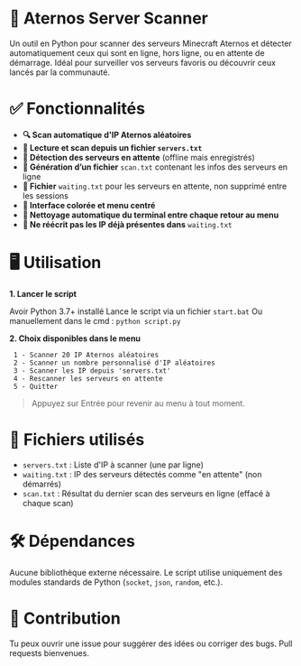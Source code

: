 # 🎯 Aternos Server Scanner
Un outil en Python pour scanner des serveurs Minecraft Aternos et détecter automatiquement ceux qui sont en ligne, hors ligne, ou en attente de démarrage. Idéal pour surveiller vos serveurs favoris ou découvrir ceux lancés par la communauté.

# ✅ Fonctionnalités

- **🔍 Scan automatique d'IP Aternos aléatoires**
- **📂 Lecture et scan depuis un fichier `servers.txt`**
- **📌 Détection des serveurs en attente** (offline mais enregistrés)
- **📄 Génération d’un fichier** `scan.txt` contenant les infos des serveurs en ligne
- **📁 Fichier** `waiting.txt` pour les serveurs en attente, non supprimé entre les sessions
- **🎨 Interface colorée et menu centré**
- **🧼 Nettoyage automatique du terminal entre chaque retour au menu**
- **💾 Ne réécrit pas les IP déjà présentes dans** `waiting.txt`

# 🖥️ Utilisation

**1. Lancer le script**

Avoir Python 3.7+ installé
Lance le script via un fichier `start.bat`
Ou manuellement dans le cmd :
```python script.py```

**2. Choix disponibles dans le menu**
```
 1 - Scanner 20 IP Aternos aléatoires
 2 - Scanner un nombre personnalisé d'IP aléatoires
 3 - Scanner les IP depuis 'servers.txt'
 4 - Rescanner les serveurs en attente
 5 - Quitter
```
> Appuyez sur Entrée pour revenir au menu à tout moment.

# 📁 Fichiers utilisés

- `servers.txt` : Liste d'IP à scanner (une par ligne)
- `waiting.txt` : IP des serveurs détectés comme "en attente" (non démarrés)
- `scan.txt` : Résultat du dernier scan des serveurs en ligne (effacé à chaque scan)

# 🛠️ Dépendances

Aucune bibliothèque externe nécessaire. Le script utilise uniquement des modules standards de Python (`socket`, `json`, `random`, etc.).

# 🤝 Contribution

Tu peux ouvrir une issue pour suggérer des idées ou corriger des bugs.
Pull requests bienvenues.
